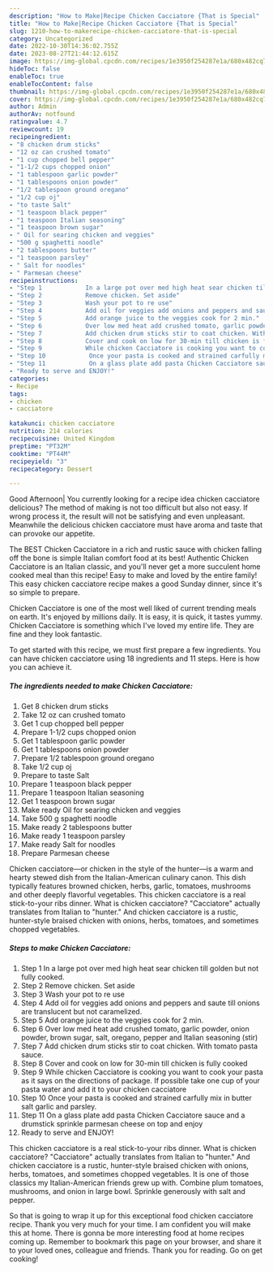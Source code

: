 ```yaml
---
description: "How to Make|Recipe Chicken Cacciatore {That is Special"
title: "How to Make|Recipe Chicken Cacciatore {That is Special"
slug: 1210-how-to-makerecipe-chicken-cacciatore-that-is-special
category: Uncategorized
date: 2022-10-30T14:36:02.755Z
date: 2023-08-27T21:44:12.615Z
image: https://img-global.cpcdn.com/recipes/1e3950f254287e1a/680x482cq70/chicken-cacciatore-recipe-main-photo.jpg
hideToc: false
enableToc: true
enableTocContent: false
thumbnail: https://img-global.cpcdn.com/recipes/1e3950f254287e1a/680x482cq70/chicken-cacciatore-recipe-main-photo.jpg
cover: https://img-global.cpcdn.com/recipes/1e3950f254287e1a/680x482cq70/chicken-cacciatore-recipe-main-photo.jpg
author: Admin
authorAv: notfound
ratingvalue: 4.7
reviewcount: 19
recipeingredient:
- "8 chicken drum sticks"
- "12 oz can crushed tomato"
- "1 cup chopped bell pepper"
- "1-1/2 cups chopped onion"
- "1 tablespoon garlic powder"
- "1 tablespoons onion powder"
- "1/2 tablespoon ground oregano"
- "1/2 cup oj"
- "to taste Salt"
- "1 teaspoon black pepper"
- "1 teaspoon Italian seasoning"
- "1 teaspoon brown sugar"
- " Oil for searing chicken and veggies"
- "500 g spaghetti noodle"
- "2 tablespoons butter"
- "1 teaspoon parsley"
- " Salt for noodles"
- " Parmesan cheese"
recipeinstructions:
- "Step 1            In a large pot over med high heat sear chicken till golden but not fully cooked."
- "Step 2            Remove chicken. Set aside"
- "Step 3            Wash your pot to re use"
- "Step 4            Add oil for veggies add onions and peppers and saute till onions are translucent but not caramelized."
- "Step 5            Add orange juice to the veggies cook for 2 min."
- "Step 6            Over low med heat add crushed tomato, garlic powder, onion powder, brown sugar, salt, oregano, pepper and Italian seasoning (stir)"
- "Step 7            Add chicken drum sticks stir to coat chicken. With tomato pasta sauce."
- "Step 8            Cover and cook on low for 30-min till chicken is fully cooked"
- "Step 9            While chicken Cacciatore is cooking you want to cook your pasta as it says on the directions of package. If possible take one cup of your pasta water and add it to your chicken cacciatore"
- "Step 10            Once your pasta is cooked and strained carfully mix in butter salt garlic and parsley."
- "Step 11            On a glass plate add pasta Chicken Cacciatore sauce and a drumstick sprinkle parmesan cheese on top and enjoy"
- "Ready to serve and ENJOY!"
categories:
- Recipe
tags:
- chicken
- cacciatore

katakunci: chicken cacciatore 
nutrition: 214 calories
recipecuisine: United Kingdom
preptime: "PT32M"
cooktime: "PT44M"
recipeyield: "3"
recipecategory: Dessert

---
```



Good Afternoon| You currently looking for a recipe idea chicken cacciatore delicious? The method of making is not too difficult but also not easy. If wrong process it, the result will not be satisfying and even unpleasant. Meanwhile the delicious chicken cacciatore must have aroma and taste that can provoke our appetite.





The BEST Chicken Cacciatore in a rich and rustic sauce with chicken falling off the bone is simple Italian comfort food at its best! Authentic Chicken Cacciatore is an Italian classic, and you&#39;ll never get a more succulent home cooked meal than this recipe! Easy to make and loved by the entire family! This easy chicken cacciatore recipe makes a good Sunday dinner, since it&#39;s so simple to prepare.

Chicken Cacciatore is one of the most well liked of current trending meals on earth. It's enjoyed by millions daily. It is easy, it is quick, it tastes yummy. Chicken Cacciatore is something which I've loved my entire life. They are fine and they look fantastic.


To get started with this recipe, we must first prepare a few ingredients. You can have chicken cacciatore using 18 ingredients and 11 steps. Here is how you can achieve it.

<!--inarticleads1-->

##### The ingredients needed to make Chicken Cacciatore:

1. Get 8 chicken drum sticks
1. Take 12 oz can crushed tomato
1. Get 1 cup chopped bell pepper
1. Prepare 1-1/2 cups chopped onion
1. Get 1 tablespoon garlic powder
1. Get 1 tablespoons onion powder
1. Prepare 1/2 tablespoon ground oregano
1. Take 1/2 cup oj
1. Prepare to taste Salt
1. Prepare 1 teaspoon black pepper
1. Prepare 1 teaspoon Italian seasoning
1. Get 1 teaspoon brown sugar
1. Make ready  Oil for searing chicken and veggies
1. Take 500 g spaghetti noodle
1. Make ready 2 tablespoons butter
1. Make ready 1 teaspoon parsley
1. Make ready  Salt for noodles
1. Prepare  Parmesan cheese


Chicken cacciatore—or chicken in the style of the hunter—is a warm and hearty stewed dish from the Italian-American culinary canon. This dish typically features browned chicken, herbs, garlic, tomatoes, mushrooms and other deeply flavorful vegetables. This chicken cacciatore is a real stick-to-your ribs dinner. What is chicken cacciatore? &#34;Cacciatore&#34; actually translates from Italian to &#34;hunter.&#34; And chicken cacciatore is a rustic, hunter-style braised chicken with onions, herbs, tomatoes, and sometimes chopped vegetables. 

<!--inarticleads2-->

##### Steps to make Chicken Cacciatore:

1. Step 1            In a large pot over med high heat sear chicken till golden but not fully cooked.
1. Step 2            Remove chicken. Set aside
1. Step 3            Wash your pot to re use
1. Step 4            Add oil for veggies add onions and peppers and saute till onions are translucent but not caramelized.
1. Step 5            Add orange juice to the veggies cook for 2 min.
1. Step 6            Over low med heat add crushed tomato, garlic powder, onion powder, brown sugar, salt, oregano, pepper and Italian seasoning (stir)
1. Step 7            Add chicken drum sticks stir to coat chicken. With tomato pasta sauce.
1. Step 8            Cover and cook on low for 30-min till chicken is fully cooked
1. Step 9            While chicken Cacciatore is cooking you want to cook your pasta as it says on the directions of package. If possible take one cup of your pasta water and add it to your chicken cacciatore
1. Step 10            Once your pasta is cooked and strained carfully mix in butter salt garlic and parsley.
1. Step 11            On a glass plate add pasta Chicken Cacciatore sauce and a drumstick sprinkle parmesan cheese on top and enjoy
1. Ready to serve and ENJOY!

This chicken cacciatore is a real stick-to-your ribs dinner. What is chicken cacciatore? &#34;Cacciatore&#34; actually translates from Italian to &#34;hunter.&#34; And chicken cacciatore is a rustic, hunter-style braised chicken with onions, herbs, tomatoes, and sometimes chopped vegetables. It is one of those classics my Italian-American friends grew up with. Combine plum tomatoes, mushrooms, and onion in large bowl. Sprinkle generously with salt and pepper. 

So that is going to wrap it up for this exceptional food chicken cacciatore recipe. Thank you very much for your time. I am confident you will make this at home. There is gonna be more interesting food at home recipes coming up. Remember to bookmark this page on your browser, and share it to your loved ones, colleague and friends. Thank you for reading. Go on get cooking!
